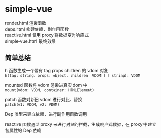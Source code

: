 # simple-vue

render.html 渲染函数  
deps.html 构建依赖，副作用函数  
reactive.html 使用 proxy 将数据变为响应式  
simple-vue.html 最终效果

## 简单总结

h 函数生成一个带有 tag props children 的 vdom 对象  
`h(tag: string, props: object, children: VDOM[] | string): VDOM`  

mounted 函数将 vdom 渲染进真实 dom 中  
`mount(vdom: VDOM, container: HTMLElement)`  

patch 函数对新旧 vdom 进行对比、替换  
`patch(v1: VDOM, v2: VDOM)`  

Dep 类型来建立依赖，进行副作用函数调用  

reactive 函数通过 proxy 来进行对象的拦截，生成响应式数据，在 proxy 中建立各属性的 Dep 依赖